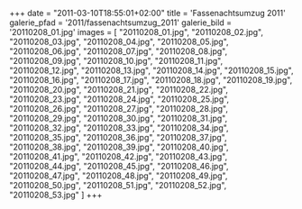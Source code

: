 +++
date = "2011-03-10T18:55:01+02:00"
title = 'Fassenachtsumzug 2011'
galerie_pfad = '2011/fassenachtsumzug_2011'
galerie_bild = '20110208_01.jpg'
images = [
  "20110208_01.jpg",
  "20110208_02.jpg",
  "20110208_03.jpg",
  "20110208_04.jpg",
  "20110208_05.jpg",
  "20110208_06.jpg",
  "20110208_07.jpg",
  "20110208_08.jpg",
  "20110208_09.jpg",
  "20110208_10.jpg",
  "20110208_11.jpg",
  "20110208_12.jpg",
  "20110208_13.jpg",
  "20110208_14.jpg",
  "20110208_15.jpg",
  "20110208_16.jpg",
  "20110208_17.jpg",
  "20110208_18.jpg",
  "20110208_19.jpg",
  "20110208_20.jpg",
  "20110208_21.jpg",
  "20110208_22.jpg",
  "20110208_23.jpg",
  "20110208_24.jpg",
  "20110208_25.jpg",
  "20110208_26.jpg",
  "20110208_27.jpg",
  "20110208_28.jpg",
  "20110208_29.jpg",
  "20110208_30.jpg",
  "20110208_31.jpg",
  "20110208_32.jpg",
  "20110208_33.jpg",
  "20110208_34.jpg",
  "20110208_35.jpg",
  "20110208_36.jpg",
  "20110208_37.jpg",
  "20110208_38.jpg",
  "20110208_39.jpg",
  "20110208_40.jpg",
  "20110208_41.jpg",
  "20110208_42.jpg",
  "20110208_43.jpg",
  "20110208_44.jpg",
  "20110208_45.jpg",
  "20110208_46.jpg",
  "20110208_47.jpg",
  "20110208_48.jpg",
  "20110208_49.jpg",
  "20110208_50.jpg",
  "20110208_51.jpg",
  "20110208_52.jpg",
  "20110208_53.jpg"
]
+++

      